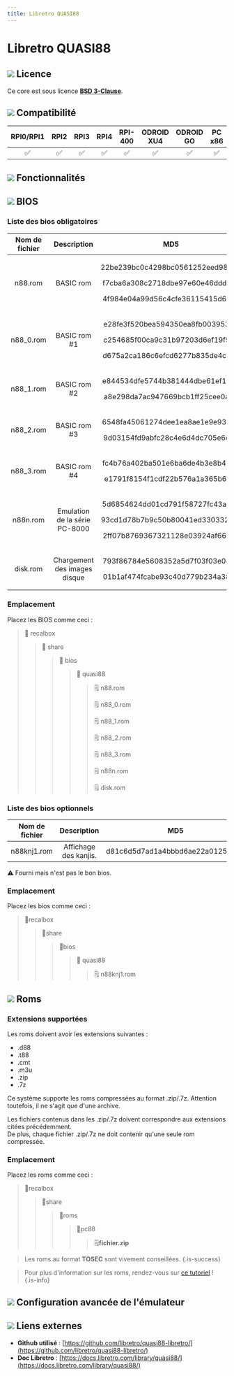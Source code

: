 ```yaml
---
title: Libretro QUASI88
---
```


# Libretro QUASI88



## ![](./gerald-g-parchment-background-or-border-5.svg) Licence

Ce core est sous licence [**BSD 3-Clause**](https://github.com/libretro/quasi88-libretro/blob/master/LICENSE).

## ![](./compatibility.png) Compatibilité

| RPI0/RPI1 | RPI2 | RPI3 | RPI4 | RPI-400 | ODROID XU4 | ODROID GO | PC x86 | PC X86\_64 |
| :---: | :---: | :---: | :---: | :---: | :---: | :---: | :---: | :---: |
| ✅ | ✅ | ✅ | ✅ | ✅ | ✅ | ✅ | ✅ | ✅ |

## ![](./cogwheel-145804_640.png) Fonctionnalités



## ![](./tqfp32.svg) BIOS

### Liste des bios obligatoires

<table>
  <thead>
    <tr>
      <th style="text-align:center"><b>Nom de fichier</b>
      </th>
      <th style="text-align:center">Description</th>
      <th style="text-align:center">MD5</th>
      <th style="text-align:center">Fourni</th>
    </tr>
  </thead>
  <tbody>
    <tr>
      <td style="text-align:center">n88.rom</td>
      <td style="text-align:center">BASIC rom</td>
      <td style="text-align:center">
        <p>22be239bc0c4298bc0561252eed98633</p>
        <p>f7cba6a308c2718dbe97e60e46ddd66a</p>
        <p>4f984e04a99d56c4cfe36115415d6eb8</p>
      </td>
      <td style="text-align:center">&#x274C;</td>
    </tr>
    <tr>
      <td style="text-align:center">n88_0.rom</td>
      <td style="text-align:center">BASIC rom #1</td>
      <td style="text-align:center">
        <p>e28fe3f520bea594350ea8fb00395370</p>
        <p>c254685f00ca9c31b97203d6ef19f5e2</p>
        <p>d675a2ca186c6efcd6277b835de4c7e5</p>
      </td>
      <td style="text-align:center">&#x274C;</td>
    </tr>
    <tr>
      <td style="text-align:center">n88_1.rom</td>
      <td style="text-align:center">BASIC rom #2</td>
      <td style="text-align:center">
        <p>e844534dfe5744b381444dbe61ef1b66</p>
        <p>a8e298da7ac947669bcb1ff25cee0a83</p>
      </td>
      <td style="text-align:center">&#x274C;</td>
    </tr>
    <tr>
      <td style="text-align:center">n88_2.rom</td>
      <td style="text-align:center">BASIC rom #3</td>
      <td style="text-align:center">
        <p>6548fa45061274dee1ea8ae1e9e93910</p>
        <p>9d03154fd9abfc28c4e6d4dc705e6e23</p>
      </td>
      <td style="text-align:center">&#x274C;</td>
    </tr>
    <tr>
      <td style="text-align:center">n88_3.rom</td>
      <td style="text-align:center">BASIC rom #4</td>
      <td style="text-align:center">
        <p>fc4b76a402ba501e6ba6de4b3e8b4273</p>
        <p>e1791f8154f1cdf22b576a1a365b6e1f</p>
      </td>
      <td style="text-align:center">&#x274C;</td>
    </tr>
    <tr>
      <td style="text-align:center">n88n.rom</td>
      <td style="text-align:center">Emulation de la s&#xE9;rie PC-8000</td>
      <td style="text-align:center">
        <p>5d6854624dd01cd791f58727fc43a525</p>
        <p>93cd1d78b7b9c50b80041ed330332ece</p>
        <p>2ff07b8769367321128e03924af668a0</p>
      </td>
      <td style="text-align:center">&#x274C;</td>
    </tr>
    <tr>
      <td style="text-align:center">disk.rom</td>
      <td style="text-align:center">Chargement des images disque</td>
      <td style="text-align:center">
        <p>793f86784e5608352a5d7f03f03e0858</p>
        <p>01b1af474fcabe93c40d779b234a3825</p>
      </td>
      <td style="text-align:center">&#x274C;</td>
    </tr>
  </tbody>
</table>

### Emplacement

Placez les BIOS comme ceci :

> 📁 recalbox
>
> > 📁 share
> >
> > > 📁 bios
> > >
> > > > 📁 quasi88
> > > >
> > > > > 🗒 n88.rom
> > > > >
> > > > > 🗒 n88\_0.rom
> > > > >
> > > > > 🗒 n88\_1.rom
> > > > >
> > > > > 🗒 n88\_2.rom
> > > > >
> > > > > 🗒 n88\_3.rom
> > > > >
> > > > > 🗒 n88n.rom
> > > > >
> > > > > 🗒 disk.rom

### Liste des bios optionnels

| Nom de fichier | Description | MD5 | Fourni |
| :---: | :---: | :---: | :---: |
| n88knj1.rom | Affichage des kanjis. | d81c6d5d7ad1a4bbbd6ae22a01257603 | ⚠ |

⚠ Fourni mais n'est pas le bon bios.

### **Emplacement**

Placez les bios comme ceci :

> 📁recalbox
>
> > 📁share
> >
> > > 📁bios
> > >
> > > > 📁 quasi88
> > > >
> > > > > 🗒 n88knj1.rom

## ![](./rom-30098_640.png) Roms

### **Extensions supportées**

Les roms doivent avoir les extensions suivantes :

* .d88
* .t88
* .cmt
* .m3u
* .zip
* .7z

Ce système supporte les roms compressées au format .zip/.7z. Attention toutefois, il ne s'agit que d'une archive.

Les fichiers contenus dans les .zip/.7z doivent correspondre aux extensions citées précédemment.  
De plus, chaque fichier .zip/.7z ne doit contenir qu'une seule rom compressée.

### **Emplacement**

Placez les roms comme ceci : 

> 📁recalbox
>
> > 📁share
> >
> > > 📁roms
> > >
> > > > 📁pc88
> > > >
> > > > > 🗒**fichier.zip**


>Les roms au format **TOSEC** sont vivement conseillées.
{.is-success}


>Pour plus d'information sur les roms, rendez-vous sur [ce tutoriel](/fr/tutoriels/jeux/generalite/les-roms-et-les-isos) !
{.is-info}

## ![](./hammer-28636_640.png) Configuration avancée de l'émulateur



## ![](./kisspng-web-development-world-wide-web-computer-icons-webs-world-wide-web-icon-png-5ab05c24477216.4540070115215073642927.png) Liens externes

* **Github utilisé** : [https://github.com/libretro/quasi88-libretro/](https://github.com/libretro/quasi88-libretro/)
* **Doc Libretro** : [https://docs.libretro.com/library/quasi88/](https://docs.libretro.com/library/quasi88/)

